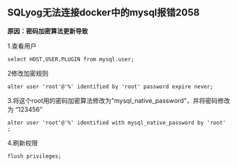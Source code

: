 ## SQLyog无法连接docker中的mysql报错2058

**原因：密码加密算法更新导致**

1.查看用户

```mysql
select HOST,USER,PLUGIN from mysql.user;
```



2修改加密规则

```mysql
alter user 'root'@'%' identified by 'root' password expire never;
```



3.将这个root用的密码加密算法修改为"mysql_native_password"，并将密码修改为 “123456”

```mysql
alter user 'root'@'%' identified with mysql_native_password by 'root' ;
```



4.刷新权限

```mysql
flush privileges;
```